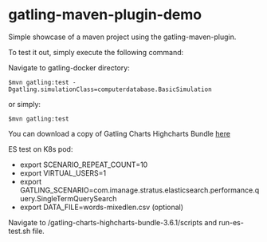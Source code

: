 gatling-maven-plugin-demo
=========================

Simple showcase of a maven project using the gatling-maven-plugin.

To test it out, simply execute the following command:

Navigate to gatling-docker directory: 

    $mvn gatling:test -Dgatling.simulationClass=computerdatabase.BasicSimulation

or simply:

    $mvn gatling:test

You can download a copy of Gatling Charts Highcharts Bundle [here](https://mvnrepository.com/artifact/io.gatling.highcharts/gatling-charts-highcharts-bundle/3.6.1)

ES test on K8s pod:
* export SCENARIO_REPEAT_COUNT=10
* export VIRTUAL_USERS=1
* export GATLING_SCENARIO=com.imanage.stratus.elasticsearch.performance.query.SingleTermQuerySearch
* export DATA_FILE=words-mixedlen.csv (optional)

Navigate to /gatling-charts-highcharts-bundle-3.6.1/scripts and run-es-test.sh file.

